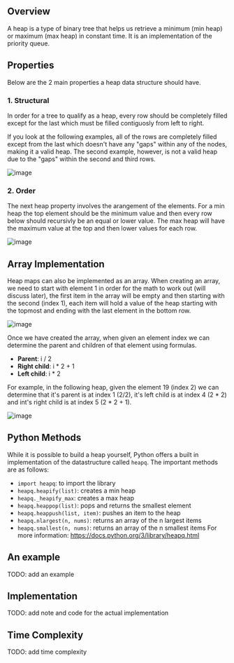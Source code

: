 ## Overview
A heap is a type of binary tree that helps us retrieve a minimum (min heap) or maximum (max heap) in constant time.  It is an implementation of the priority queue.

## Properties
Below are the 2 main properties a heap data structure should have.

### 1. Structural
In order for a tree to qualify as a heap, every row should be completely filled except for the last which must be filled contiguosly from left to right.  

If you look at the following examples, all of the rows are completely filled except from the last which doesn't have any "gaps" within any of the nodes, making it a valid heap.  The second example, however, is not a valid heap due to the "gaps" within the second and third rows.

![image](https://github.com/mlizchap/DataStructureNotes/assets/40478204/bc240edf-a9ac-462f-9459-5fb817820edc)


### 2. Order
The next heap property involves the arangement of the elements.  For a min heap the top element should be the minimum value and then every row below should recursivly be an equal or lower value.  The max heap will have the maximum value at the top and then lower values for each row.

![image](https://github.com/mlizchap/DataStructureNotes/assets/40478204/853bdf33-6009-47ee-b078-eaa1fc2606c9)



## Array Implementation
Heap maps can also be implemented as an array.  When creating an array, we need to start with element 1 in order for the math to work out (will discuss later), the first item in the array will be empty and then starting with the second (index 1), each item will hold a value of the heap starting with the topmost and ending with the last element in the bottom row.

![image](https://github.com/mlizchap/DataStructureNotes/assets/40478204/27b330a7-1826-40aa-97ce-65837c981747)


Once we have created the array, when given an element index we can determine the parent and children of that element using formulas. 
- **Parent**: i / 2
- **Right child**: i * 2 + 1
- **Left child**: i * 2

For example, in the following heap, given the element 19 (index 2) we can determine that it's parent is at index 1 (2/2), it's left child is at index 4 (2 * 2) and int's right child is at index 5 (2 * 2 + 1).

![image](https://github.com/mlizchap/DataStructureNotes/assets/40478204/80dee6a3-673f-4574-ada7-8c0e397a0a4f)


## Python Methods
While it is possible to build a heap yourself, Python offers a built in implementation of the datastructure called `heapq`.  The important methods are as follows: 
- `import heapq`: to import the library
- `heapq.heapify(list)`: creates a min heap
- `heapq._heapify_max`: creates a max heap
- `heapq.heappop(list)`: pops and returns the smallest element
- `heapq.heappush(list, item)`: pushes an item to the heap
- `heapq.nlargest(n, nums)`: returns an array of the n largest items
- `heapq.smallest(n, nums)`: returns an array of the n smallest items
For more information: https://docs.python.org/3/library/heapq.html

## An example
TODO: add an example


## Implementation
TODO: add note and code for the actual implementation

## Time Complexity
TODO: add time complexity


<!-- PYTHON SPECIFIC METHODS -->

<!-- EXAMPLE -->
